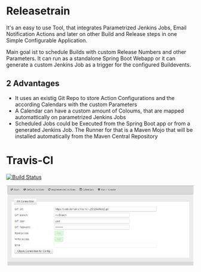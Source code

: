 # Releasetrain
It's an easy to use Tool, that integrates Parametrized Jenkins Jobs, Email Notification Actions and later on other Build and Release steps in one Simple Configurable Application.

Main goal ist to schedule Builds with custom Release Numbers and other Parameters. It can run as a standalone Spring Boot Webapp or it can generate a custom Jenkins Job as a trigger for the configured Buildevents.

## 2 Advantages
- It uses an existig Git Repo to store Action Configurations and the according Calendars with the custom Parameters
- A Calendar can have a custom amount of Coloums, that are mapped automattically on parametrized Jenkins Jobs
- Scheduled Jobs could be Executed from the Spring Boot app or from a generated Jenkins Job. The Runner for that is a Maven Mojo that will be installed automatically from the Maven Central Repository


# Travis-CI
[![Build Status](https://travis-ci.org/SchweizerischeBundesbahnen/releasetrain.svg?branch=master)](https://travis-ci.org/SchweizerischeBundesbahnen/releasetrain)

![](docs/2016-09-06%2018_13_23-localhost_8080_app.htm.png)
